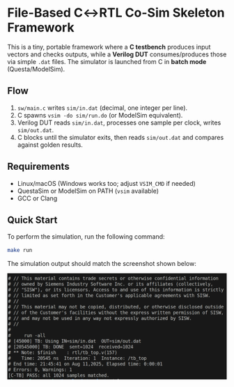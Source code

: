 # File-Based C↔RTL Co-Sim Skeleton Framework

This is a tiny, portable framework where a **C testbench** produces input vectors and checks outputs, while a **Verilog DUT** consumes/produces those via simple `.dat` files. The simulator is launched from C in **batch mode** (Questa/ModelSim).

## Flow

1. `sw/main.c` writes `sim/in.dat` (decimal, one integer per line).
2. C spawns `vsim -do sim/run.do` (or ModelSim equivalent).
3. Verilog DUT reads `sim/in.dat`, processes one sample per clock, writes `sim/out.dat`.
4. C blocks until the simulator exits, then reads `sim/out.dat` and compares against golden results.

## Requirements

- Linux/macOS (Windows works too; adjust `VSIM_CMD` if needed)
- QuestaSim or ModelSim on PATH (`vsim` available)
- GCC or Clang

## Quick Start

To perform the simulation, run the following command:

```bash
make run
```

The simulation output should match the screenshot shown below:

![sim_sc](./sim_sc.png)
